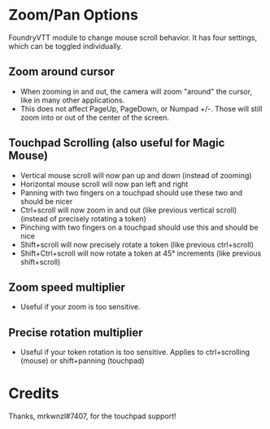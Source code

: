 # Zoom/Pan Options

FoundryVTT module to change mouse scroll behavior. It has four settings, which can be toggled individually.

## Zoom around cursor
- When zooming in and out, the camera will zoom "around" the cursor, like in many other applications.
- This does not affect PageUp, PageDown, or Numpad +/-. Those will still zoom into or out of the center of the screen.
 
## Touchpad Scrolling (also useful for Magic Mouse)
- Vertical mouse scroll will now pan up and down (instead of zooming)
- Horizontal mouse scroll will now pan left and right
- Panning with two fingers on a touchpad should use these two and should be nicer
- Ctrl+scroll will now zoom in and out (like previous vertical scroll) (instead of precisely rotating a token)
- Pinching with two fingers on a touchpad should use this and should be nice
- Shift+scroll will now precisely rotate a token (like previous ctrl+scroll)
- Shift+Ctrl+scroll will now rotate a token at 45° increments (like previous shift+scroll)

## Zoom speed multiplier
- Useful if your zoom is too sensitive.

## Precise rotation multiplier
- Useful if your token rotation is too sensitive. Applies to ctrl+scrolling (mouse) or shift+panning (touchpad)

# Credits

Thanks, mrkwnzl#7407, for the touchpad support!
